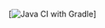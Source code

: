 [![Java CI with Gradle](https://github.com/Ka2sik/AutomationHW6.2/actions/workflows/gradle.yml/badge.svg)]